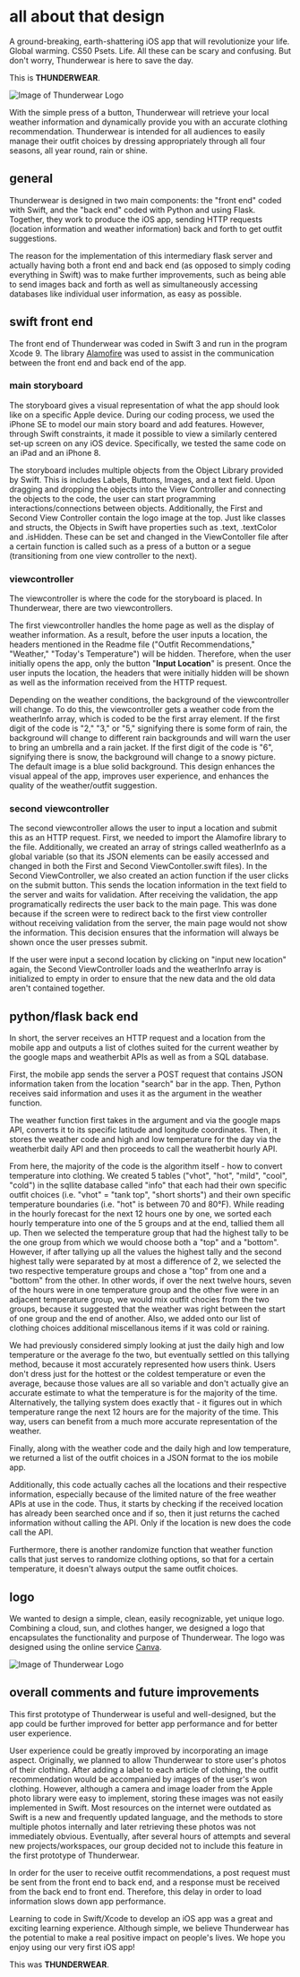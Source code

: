 # all about that design

A ground-breaking, earth-shattering iOS app that will revolutionize your life. Global warming. CS50 Psets. Life. All these can be scary and confusing. But don't worry, Thunderwear is here to save the day.

This is **THUNDERWEAR**.

![Image of Thunderwear Logo](https://github.com/azhou4/thunderwear/blob/master/iTunesArtwork%403x.png)

With the simple press of a button, Thunderwear will retrieve your local weather information and dynamically provide you with an accurate clothing recommendation. Thunderwear is intended for all audiences to easily manage their outfit choices by dressing appropriately through all four seasons, all year round, rain or shine.

## general

Thunderwear is designed in two main components: the "front end" coded with Swift, and the "back end" coded with Python and using Flask. Together, they work to produce the iOS app, sending HTTP requests (location information and weather information) back and forth to get outfit suggestions.

The reason for the implementation of this intermediary flask server and actually having both a front end and back end (as opposed to simply coding everything in Swift) was to make further improvements, such as being able to send images back and forth as well as simultaneously accessing databases like individual user information, as easy as possible. 

## swift front end

The front end of Thunderwear was coded in Swift 3 and run in the program Xcode 9. The library [Alamofire](https://github.com/Alamofire/Alamofire) was used to assist in the communication between the front end and back end of the app.

### main storyboard

The storyboard gives a visual representation of what the app should look like on a specific Apple device. During our coding process, we used the iPhone SE to model our main story board and add features. However, through Swift constraints, it made it possible to view a similarly centered set-up screen on any iOS device. Specifically, we tested the same code on an iPad and an iPhone 8. 

The storyboard includes multiple objects from the Object Library provided by Swift. This is includes Labels, Buttons, Images, and a text field. Upon dragging and dropping the objects into the View Controller and connecting the objects to the code, the user can start programming interactions/connections between objects. Additionally, the First and Second View Controller contain the logo image at the top. Just like classes and structs, the Objects in Swift have properties such as .text, .textColor and .isHidden. These can be set and changed in the ViewContoller file after a certain function is called such as a press of a button or a segue (transitioning from one view controller to the next).

### viewcontroller

The viewcontroller is where the code for the storyboard is placed. In Thunderwear, there are two viewcontrollers.

The first viewcontroller handles the home page as well as the display of weather information. As a result, before the user inputs a location, the headers mentioned in the Readme file ("Outfit Recommendations," "Weather," "Today's Temperature") will be hidden. Therefore, when the user initially opens the app, only the button "**Input Location**" is present. Once the user inputs the location, the headers that were initially hidden will be shown as well as the information received from the HTTP request.

Depending on the weather conditions, the background of the viewcontroller will change. To do this, the viewcontroller gets a weather code from the weatherInfo array, which is coded to be the first array element. If the first digit of the code is "2," "3," or "5," signifying there is some form of rain, the background will change to different rain backgrounds and will warn the user to bring an umbrella and a rain jacket. If the first digit of the code is "6", signifying there is snow, the background will change to a snowy picture. The default image is a blue solid background. This design enhances the visual appeal of the app, improves user experience, and enhances the quality of the weather/outfit suggestion.

### second viewcontroller

The second viewcontroller allows the user to input a location and submit this as an HTTP request. First, we needed to import the Alamofire library to the file. Additionally, we created an array of strings called weatherInfo as a global variable (so that its JSON elements can be easily accessed and changed in both the First and Second ViewContoller.swift files). In the Second ViewController, we also created an action function if the user clicks on the submit button. This sends the location information in the text field to the server and waits for validation. After receiving the validation, the app programatically redirects the user back to the main page. This was done because if the screen were to redirect back to the first view controller without receiving validation from the server, the main page would not show the information. This decision ensures that the information will always be shown once the user presses submit.

If the user were input a second location by clicking on "input new location" again, the Second ViewController loads and the weatherInfo array is initialized to empty in order to ensure that the new data and the old data aren't contained together.

## python/flask back end

In short, the server receives an HTTP request and a location from the mobile app and outputs a list of clothes suited for the current weather by the google maps and weatherbit APIs as well as from a SQL database.

First, the mobile app sends the server a POST request that contains JSON information taken from the location "search" bar in the app. Then, Python receives said information and uses it as the argument in the weather function. 

The weather function first takes in the argument and via the google maps API, converts it to its specific latitude and longitude coordinates. Then, it stores the weather code and high and low temperature for the day via the weatherbit daily API and then proceeds to call the weatherbit hourly API. 

From here, the majority of the code is the algorithm itself - how to convert temperature into clothing. We created 5 tables ("vhot", "hot", "mild", "cool", "cold") in the sqllite database called "info" that each had their own specific outfit choices (i.e. "vhot" = "tank top", "short shorts") and their own specific temperature boundaries (i.e. "hot" is between 70 and 80°F). While reading in the hourly forecast for the next 12 hours one by one, we sorted each hourly temperature into one of the 5 groups and at the end, tallied them all up. Then we selected the temperature group that had the highest tally to be the one group from which we would choose both a "top" and a "bottom". However, if after tallying up all the values the highest tally and the second highest tally were separated by at most a difference of 2, we selected the two respective temperature groups and chose a "top" from one and a "bottom" from the other. In other words, if over the next twelve hours, seven of the hours were in one temperature group and the other five were in an adjacent temperature group, we would mix outfit chocies from the two groups, because it suggested that the weather was right between the start of one group and the end of another. Also, we added onto our list of clothing choices additional miscellanous items if it was cold or raining. 

We had previously considered simply looking at just the daily high and low temperature or the average fo the two, but eventually settled on this tallying method, because it most accurately represented how users think. Users don't dress just for the hottest or the coldest temperature or even the average, because those values are all so variable and don't actually give an accurate estimate to what the temperature is for the majority of the time. Alternatively, the tallying system does exactly that - it figures out in which temperature range the next 12 hours are for the majority of the time. This way, users can benefit from a much more accurate representation of the weather.

Finally, along with the weather code and the daily high and low temperature, we returned a list of the outfit choices in a JSON format to the ios mobile app.

Additionally, this code actually caches all the locations and their respective information, especially because of the limited nature of the free weather APIs at use in the code. Thus, it starts by checking if the received location has already been searched once and if so, then it just returns the cached information without calling the API. Only if the location is new does the code call the API. 

Furthermore, there is another randomize function that weather function calls that just serves to randomize clothing options, so that for a certain temperature, it doesn't always output the same outfit choices. 


## logo

We wanted to design a simple, clean, easily recognizable, yet unique logo. Combining a cloud, sun, and clothes hanger, we designed a logo that encapsulates the functionality and purpose of Thunderwear. The logo was designed using the online service [Canva](https://www.canva.com/).

![Image of Thunderwear Logo](https://github.com/azhou4/thunderwear/blob/master/Icon-App-83.5x83.5%402x.png)


## overall comments and future improvements

This first prototype of Thunderwear is useful and well-designed, but the app could be further improved for better app performance and for better user experience.

User experience could be greatly improved by incorporating an image aspect. Originally, we planned to allow Thunderwear to store user's photos of their clothing. After adding a label to each article of clothing, the outfit recommendation would be accompanied by images of the user's won clothing. However, although a camera and image loader from the Apple photo library were easy to implement, storing these images was not easily implemented in Swift. Most resources on the internet were outdated as Swift is a new and frequently updated language, and the methods to store multiple photos internally and later retrieving these photos was not immediately obvious. Eventually, after several hours of attempts and several new projects/workspaces, our group decided not to include this feature in the first prototype of Thunderwear.

In order for the user to receive outfit recommendations, a post request must be sent from the front end to back end, and a response must be received from the back end to front end. Therefore, this delay in order to load information slows down app performance.

Learning to code in Swift/Xcode to develop an iOS app was a great and exciting learning experience. Although simple, we believe Thunderwear has the potential to make a real positive impact on people's lives. We hope you enjoy using our very first iOS app!

This was **THUNDERWEAR**.
